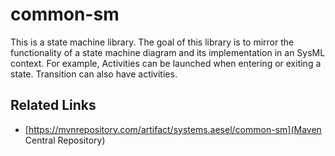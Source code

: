 # common-sm
This is a state machine library. The goal of this library is to mirror the functionality 
of a state machine diagram and its implementation in an SysML context. For example, Activities 
can be launched when entering or exiting a state. Transition can also have activities.

## Related Links
 - [https://mvnrepository.com/artifact/systems.aesel/common-sm](Maven Central Repository)
